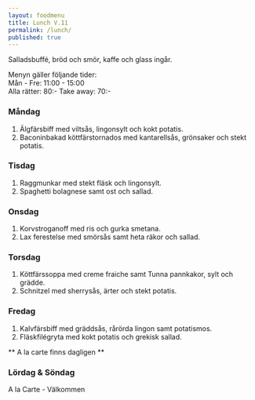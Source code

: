 ```yaml
---
layout: foodmenu
title: Lunch V.11
permalink: /lunch/
published: true
---
```

Salladsbuffé, bröd och smör, kaffe och glass ingår.

Menyn gäller följande tider:  
Mån - Fre: 11:00 - 15:00  
Alla rätter: 80:- Take away: 70:- 

### Måndag

1. Älgfärsbiff med viltsås, lingonsylt och kokt potatis.
2. Baconinbakad köttfärstornados med kantarellsås, grönsaker och stekt potatis.

### Tisdag

1. Raggmunkar med stekt fläsk och lingonsylt.
2. Spaghetti bolagnese samt ost och sallad.


### Onsdag

1. Korvstroganoff med ris och gurka smetana.
2. Lax ferestelse med smörsås samt heta räkor och sallad.

### Torsdag
 
1. Köttfärssoppa med creme fraiche samt Tunna pannkakor, sylt och grädde.
2. Schnitzel med sherrysås, ärter och stekt potatis.
 
### Fredag
 
1. Kalvfärsbiff med gräddsås, rårörda lingon samt potatismos.
2. Fläskfilégryta med kokt potatis och grekisk sallad.

** A la carte finns dagligen **  

### Lördag & Söndag
A la Carte - Välkommen
